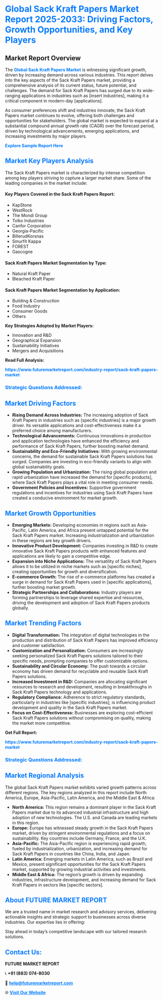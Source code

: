 <h1 style="color: #007BFF;">Global Sack Kraft Papers Market Report 2025-2033: Driving Factors, Growth Opportunities, and Key Players</h1>

<section id="overview">
<h2>Market Report Overview</h2>
<p>The <a href="https://www.futuremarketreport.com/industry-report/sack-kraft-papers-market" style="color: #007BFF; text-decoration: none;"><strong>Global Sack Kraft Papers Market</strong></a> is witnessing significant growth, driven by increasing demand across various industries. This report delves into the key aspects of the Sack Kraft Papers market, providing a comprehensive analysis of its current status, future potential, and challenges. The demand for Sack Kraft Papers has surged due to its wide-ranging applications in industries such as [insert industries], making it a critical component in modern-day [applications].</p>
<p>As consumer preferences shift and industries innovate, the Sack Kraft Papers market continues to evolve, offering both challenges and opportunities for stakeholders. The global market is expected to expand at a substantial compound annual growth rate (CAGR) over the forecast period, driven by technological advancements, emerging applications, and increasing investments by major players.</p>
</section>

<section id="overview">
<p><a href="https://www.futuremarketreport.com/request-sample/reportId=97962" style="color: #007BFF; text-decoration: none;"><strong>Explore Sample Report Here</strong></a></p>
</section>

<section id="key-players">
<h2 style="color: #007BFF;">Market Key Players Analysis</h2>
<p>The Sack Kraft Papers market is characterized by intense competition among key players striving to capture a larger market share. Some of the leading companies in the market include:</p>
<h4>Key Players Covered in the Sack Kraft Papers Report:</h4>
<ul><li>KapStone</li><li>WestRock</li><li>The Mondi Group</li><li>Tolko Industries</li><li>Canfor Corporation</li><li>Georgia-Pacific</li><li>BillerudKorsnas</li><li>Smurfit Kappa</li><li>FOREST</li><li>Gascogne</li></ul>
<h4>Sack Kraft Papers Market Segmentation by Type:</h4>
<ul><li>Natural Kraft Paper</li><li>Bleached Kraft Paper</li></ul>

<h4>Sack Kraft Papers Market Segmentation by Application:</h4>
<ul><li>Building &amp; Construction</li><li>Food Industry</li><li>Consumer Goods</li><li>Others</li></ul>
<p><strong>Key Strategies Adopted by Market Players:</strong></p>
<ul>
<li>Innovation and R&D</li>
<li>Geographical Expansion</li>
<li>Sustainability Initiatives</li>
<li>Mergers and Acquisitions</li>
</ul>
</section>

<section>
<p><strong>Read Full Analysis: </strong></p><a href="https://www.futuremarketreport.com/industry-report/sack-kraft-papers-market" style="color: #007BFF; text-decoration: none;"><strong>https://www.futuremarketreport.com/industry-report/sack-kraft-papers-market</strong></a>
<h3 style="color: #007BFF;">Strategic Questions Addressed:</h3>
</section>

<section id="driving-factors">
<h2 style="color: #007BFF;">Market Driving Factors</h2>
<ul>
<li><strong>Rising Demand Across Industries:</strong> The increasing adoption of Sack Kraft Papers in industries such as [specific industries] is a major growth driver. Its versatile applications and cost-effectiveness make it a preferred choice among manufacturers.</li>
<li><strong>Technological Advancements:</strong> Continuous innovations in production and application technologies have enhanced the efficiency and performance of Sack Kraft Papers, further boosting market demand.</li>
<li><strong>Sustainability and Eco-Friendly Initiatives:</strong> With growing environmental concerns, the demand for sustainable Sack Kraft Papers solutions has surged. Companies are investing in eco-friendly variants to align with global sustainability goals.</li>
<li><strong>Growing Population and Urbanization:</strong> The rising global population and rapid urbanization have increased the demand for [specific products], where Sack Kraft Papers plays a vital role in meeting consumer needs.</li>
<li><strong>Government Policies and Incentives:</strong> Supportive government regulations and incentives for industries using Sack Kraft Papers have created a conducive environment for market growth.</li>
</ul>
</section>

<section id="growth-opportunities">
<h2 style="color: #007BFF;">Market Growth Opportunities</h2>
<ul>
<li><strong>Emerging Markets:</strong> Developing economies in regions such as Asia-Pacific, Latin America, and Africa present untapped potential for the Sack Kraft Papers market. Increasing industrialization and urbanization in these regions are key growth drivers.</li>
<li><strong>Innovative Product Development:</strong> Companies investing in R&D to create innovative Sack Kraft Papers products with enhanced features and applications are likely to gain a competitive edge.</li>
<li><strong>Expansion into Niche Applications:</strong> The versatility of Sack Kraft Papers allows it to be utilized in niche markets such as [specific niches], creating opportunities for growth and diversification.</li>
<li><strong>E-commerce Growth:</strong> The rise of e-commerce platforms has created a surge in demand for Sack Kraft Papers used in [specific applications], further boosting market growth.</li>
<li><strong>Strategic Partnerships and Collaborations:</strong> Industry players are forming partnerships to leverage shared expertise and resources, driving the development and adoption of Sack Kraft Papers products globally.</li>
</ul>
</section>

<section id="trending-factors">
<h2 style="color: #007BFF;">Market Trending Factors</h2>
<ul>
<li><strong>Digital Transformation:</strong> The integration of digital technologies in the production and distribution of Sack Kraft Papers has improved efficiency and customer satisfaction.</li>
<li><strong>Customization and Personalization:</strong> Consumers are increasingly seeking personalized Sack Kraft Papers solutions tailored to their specific needs, prompting companies to offer customizable options.</li>
<li><strong>Sustainability and Circular Economy:</strong> The push towards a circular economy has driven demand for recyclable and reusable Sack Kraft Papers solutions.</li>
<li><strong>Increased Investment in R&D:</strong> Companies are allocating significant resources to research and development, resulting in breakthroughs in Sack Kraft Papers technology and applications.</li>
<li><strong>Regulatory Compliance:</strong> Adherence to strict regulatory standards, particularly in industries like [specific industries], is influencing product development and quality in the Sack Kraft Papers market.</li>
<li><strong>Focus on Cost-Effectiveness:</strong> Businesses are exploring cost-efficient Sack Kraft Papers solutions without compromising on quality, making the market more competitive.</li>
</ul>
</section>

<section>
<p><strong>Get Full Report: </strong></p><a href="https://www.futuremarketreport.com/industry-report/sack-kraft-papers-market" style="color: #007BFF; text-decoration: none;"><strong>https://www.futuremarketreport.com/industry-report/sack-kraft-papers-market</strong></a>
<h3 style="color: #007BFF;">Strategic Questions Addressed:</h3>
</section>


<section id="regional-analysis">
<h2 style="color: #007BFF;">Market Regional Analysis</h2>
<p>The global Sack Kraft Papers market exhibits varied growth patterns across different regions. The key regions analyzed in this report include North America, Europe, Asia-Pacific, Latin America, and the Middle East & Africa:</p>
<ul>
<li><strong>North America:</strong> This region remains a dominant player in the Sack Kraft Papers market due to its advanced industrial infrastructure and high adoption of new technologies. The U.S. and Canada are leading markets in this region.</li>
<li><strong>Europe:</strong> Europe has witnessed steady growth in the Sack Kraft Papers market, driven by stringent environmental regulations and a focus on sustainability. Key countries include Germany, France, and the U.K.</li>
<li><strong>Asia-Pacific:</strong> The Asia-Pacific region is experiencing rapid growth, fueled by industrialization, urbanization, and increasing demand for Sack Kraft Papers in countries like China, India, and Japan.</li>
<li><strong>Latin America:</strong> Emerging markets in Latin America, such as Brazil and Mexico, present significant opportunities for the Sack Kraft Papers market, supported by growing industrial activities and investments.</li>
<li><strong>Middle East & Africa:</strong> The region’s growth is driven by expanding industries, infrastructure development, and increasing demand for Sack Kraft Papers in sectors like [specific sectors].</li>
</ul>
</section>

<footer>
<h2 style="color: #007BFF;">About FUTURE MARKET REPORT</h2>
<p>We are a trusted name in market research and advisory services, delivering actionable insights and strategic support to businesses across diverse industries. Our expertise lies in offering:</p>

<p>Stay ahead in today’s competitive landscape with our tailored research solutions.</p>

<h2 style="color: #007BFF;">Contact Us:</h2>
<p><strong>FUTURE MARKET REPORT</strong></p>
<p>📞 <strong>+91 (883) 074-8030</strong></p>
<p>📧 <strong><a href="mailto:help@futuremarketreport.com" style="color: #007BFF;">help@futuremarketreport.com</a></strong></p>
<p>🌐 <strong><a href="https://www.futuremarketreport.com/" style="color: #007BFF;">Visit Our Website</a></strong></p>
</footer>